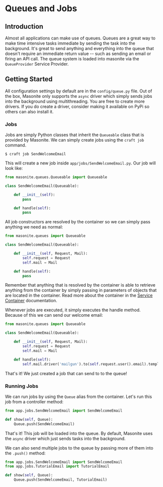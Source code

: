 # Queues and Jobs

## Introduction

Almost all applications can make use of queues. Queues are a great way to make time intensive tasks immediate by sending the task into the background. It's great to send anything and everything into the queue that doesn't require an immediate return value -- such as sending an email or firing an API call. The queue system is loaded into masonite via the `QueueProvider` Service Provider.

## Getting Started

All configuration settings by default are in the `config/queue.py` file. Out of the box, Masonite only supports the `async` driver which simply sends jobs into the background using multithreading. You are free to create more drivers. If you do create a driver, consider making it available on PyPi so others can also install it.

### Jobs

Jobs are simply Python classes that inherit the `Queueable` class that is provided by Masonite. We can simply create jobs using the `craft job` command.

```text
$ craft job SendWelcomeEmail
```

This will create a new job inside `app/jobs/SendWelcomeEmail.py`. Our job will look like:

```python
from masonite.queues.Queueable import Queueable

class SendWelcomeEmail(Queueable):

    def __init__(self):
        pass

    def handle(self):
        pass
```

All job constructors are resolved by the container so we can simply pass anything we need as normal:

```python
from masonite.queues import Queueable

class SendWelcomeEmail(Queueable):

    def __init__(self, Request, Mail):
        self.request = Request
        self.mail = Mail

    def handle(self):
        pass
```

Remember that anything that is resolved by the container is able to retrieve anything from the container by simply passing in parameters of objects that are located in the container. Read more about the container in the [Service Container](../architectural-concepts/service-container.md) documentation.

Whenever jobs are executed, it simply executes the handle method. Because of this we can send our welcome email:

```python
from masonite.queues import Queueable

class SendWelcomeEmail(Queueable):

    def __init__(self, Request, Mail):
        self.request = Request
        self.mail = Mail

    def handle(self):
        self.mail.driver('mailgun').to(self.request.user().email).template('mail/welcome').send()
```

That's it! We just created a job that can send to to the queue!

### Running Jobs

We can run jobs by using the `Queue` alias from the container. Let's run this job from a controller method:

```python
from app.jobs.SendWelcomeEmail import SendWelcomeEmail

def show(self, Queue):
    Queue.push(SendWelcomeEmail)
```

That's it! This job will be loaded into the queue. By default, Masonite uses the `async` driver which just sends tasks into the background.

We can also send multiple jobs to the queue by passing more of them into the `.push()` method:

```python
from app.jobs.SendWelcomeEmail import SendWelcomeEmail
from app.jobs.TutorialEmail import TutorialEmail

def show(self, Queue):
    Queue.push(SendWelcomeEmail, TutorialEmail)
```

